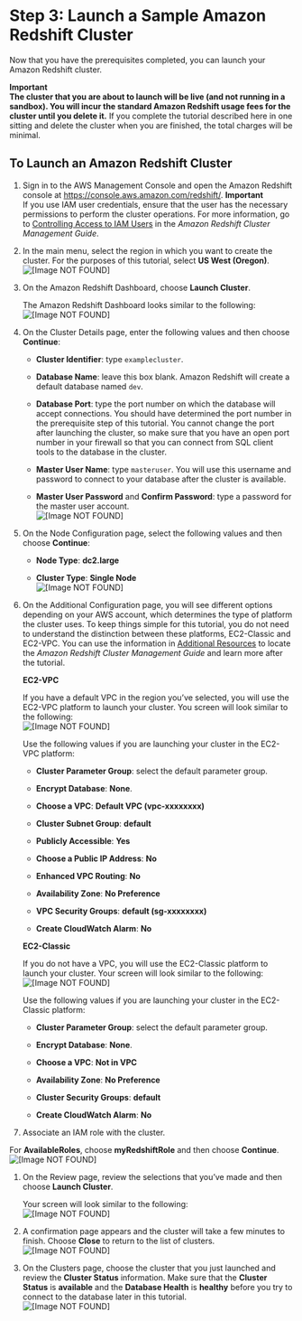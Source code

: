# Step 3: Launch a Sample Amazon Redshift Cluster<a name="rs-gsg-launch-sample-cluster"></a>

Now that you have the prerequisites completed, you can launch your Amazon Redshift cluster\.

**Important**  
 **The cluster that you are about to launch will be live \(and not running in a sandbox\)\. You will incur the standard Amazon Redshift usage fees for the cluster until you delete it\.** If you complete the tutorial described here in one sitting and delete the cluster when you are finished, the total charges will be minimal\. 

## To Launch an Amazon Redshift Cluster<a name="rs-gsg-how-to-launch-sample-cluster"></a>

1. Sign in to the AWS Management Console and open the Amazon Redshift console at [https://console\.aws\.amazon\.com/redshift/](https://console.aws.amazon.com/redshift/)\.
**Important**  
If you use IAM user credentials, ensure that the user has the necessary permissions to perform the cluster operations\. For more information, go to [Controlling Access to IAM Users](http://docs.aws.amazon.com/redshift/latest/mgmt/iam-redshift-user-mgmt.html) in the *Amazon Redshift Cluster Management Guide*\.

1. In the main menu, select the region in which you want to create the cluster\. For the purposes of this tutorial, select **US West \(Oregon\)**\.  
![\[Image NOT FOUND\]](http://docs.aws.amazon.com/redshift/latest/gsg/images/rs-gsg-aws-region-selector.png)

1. On the Amazon Redshift Dashboard, choose **Launch Cluster**\.

   The Amazon Redshift Dashboard looks similar to the following:  
![\[Image NOT FOUND\]](http://docs.aws.amazon.com/redshift/latest/gsg/images/rs-gsg-clusters-launch-cluster-10.png)

1. On the Cluster Details page, enter the following values and then choose **Continue**:

   + **Cluster Identifier**: type `examplecluster`\.

   + **Database Name**: leave this box blank\. Amazon Redshift will create a default database named `dev`\.

   + **Database Port**: type the port number on which the database will accept connections\. You should have determined the port number in the prerequisite step of this tutorial\. You cannot change the port after launching the cluster, so make sure that you have an open port number in your firewall so that you can connect from SQL client tools to the database in the cluster\.

   + **Master User Name**: type `masteruser`\. You will use this username and password to connect to your database after the cluster is available\.

   + **Master User Password** and **Confirm Password**: type a password for the master user account\.  
![\[Image NOT FOUND\]](http://docs.aws.amazon.com/redshift/latest/gsg/images/rs-gsg-clusters-launch-cluster-wizard-10.png)

1. On the Node Configuration page, select the following values and then choose **Continue**:

   + **Node Type**: **dc2\.large**

   + **Cluster Type**: **Single Node**  
![\[Image NOT FOUND\]](http://docs.aws.amazon.com/redshift/latest/gsg/images/rs-gsg-clusters-launch-cluster-wizard-20.png)

1. On the Additional Configuration page, you will see different options depending on your AWS account, which determines the type of platform the cluster uses\. To keep things simple for this tutorial, you do not need to understand the distinction between these platforms, EC2\-Classic and EC2\-VPC\. You can use the information in [Additional Resources](rs-gsg-clean-up-tasks.md#rs-gsg-additional-resources) to locate the *Amazon Redshift Cluster Management Guide* and learn more after the tutorial\.

   **EC2\-VPC**

   If you have a default VPC in the region you’ve selected, you will use the EC2\-VPC platform to launch your cluster\. You screen will look similar to the following:  
![\[Image NOT FOUND\]](http://docs.aws.amazon.com/redshift/latest/gsg/images/rs-gsg-clusters-launch-cluster-wizard-30-defaultvpc.png)

   Use the following values if you are launching your cluster in the EC2\-VPC platform:

   + **Cluster Parameter Group**: select the default parameter group\.

   + **Encrypt Database**: **None**\.

   + **Choose a VPC**: **Default VPC \(vpc\-xxxxxxxx\)**

   + **Cluster Subnet Group**: **default**

   + **Publicly Accessible**: **Yes**

   + **Choose a Public IP Address**: **No**

   + **Enhanced VPC Routing**: **No**

   + **Availability Zone**: **No Preference**

   + **VPC Security Groups**: **default \(sg\-xxxxxxxx\)**

   + **Create CloudWatch Alarm**: **No**

   **EC2\-Classic**

   If you do not have a VPC, you will use the EC2\-Classic platform to launch your cluster\. Your screen will look similar to the following:  
![\[Image NOT FOUND\]](http://docs.aws.amazon.com/redshift/latest/gsg/images/rs-gsg-clusters-launch-cluster-wizard-30-classic.png)

   Use the following values if you are launching your cluster in the EC2\-Classic platform: 

   + **Cluster Parameter Group**: select the default parameter group\.

   + **Encrypt Database**: **None**\.

   + **Choose a VPC**: **Not in VPC**

   + **Availability Zone**: **No Preference**

   + **Cluster Security Groups**: **default**

   + **Create CloudWatch Alarm**: **No** 

1.  Associate an IAM role with the cluster\. 

   For **AvailableRoles**, choose **myRedshiftRole** and then choose **Continue**\.  
![\[Image NOT FOUND\]](http://docs.aws.amazon.com/redshift/latest/gsg/images/rs-gsg-clusters-launch-cluster-wizard-45.png)

1. On the Review page, review the selections that you’ve made and then choose **Launch Cluster**\.

   Your screen will look similar to the following:  
![\[Image NOT FOUND\]](http://docs.aws.amazon.com/redshift/latest/gsg/images/rs-gsg-clusters-launch-cluster-wizard-40.png)

1. A confirmation page appears and the cluster will take a few minutes to finish\. Choose **Close** to return to the list of clusters\.  
![\[Image NOT FOUND\]](http://docs.aws.amazon.com/redshift/latest/gsg/images/rs-gsg-clusters-launch-cluster-wizard-50.png)

1. On the Clusters page, choose the cluster that you just launched and review the **Cluster Status** information\. Make sure that the **Cluster Status** is **available** and the **Database Health** is **healthy** before you try to connect to the database later in this tutorial\.  
![\[Image NOT FOUND\]](http://docs.aws.amazon.com/redshift/latest/gsg/images/rs-gsg-clusters-config-cluster-status.png)